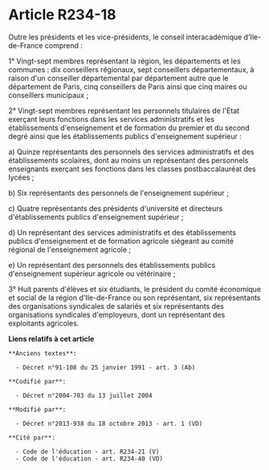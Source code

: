 # Article R234-18

Outre les présidents et les vice-présidents, le conseil interacadémique d'Ile-de-France comprend : 

1° Vingt-sept membres représentant la région, les départements et les communes : dix conseillers régionaux, sept conseillers
départementaux, à raison d'un conseiller départemental par département autre que le département de Paris, cinq conseillers de
Paris ainsi que cinq maires ou conseillers municipaux ; 

2° Vingt-sept membres représentant les personnels titulaires de l'Etat exerçant leurs fonctions dans les services
administratifs et les établissements d'enseignement et de formation du premier et du second degré ainsi que les
établissements publics d'enseignement supérieur : 

a) Quinze représentants des personnels des services administratifs et des établissements scolaires, dont au moins un
représentant des personnels enseignants exerçant ses fonctions dans les classes postbaccalauréat des lycées ; 

b) Six représentants des personnels de l'enseignement supérieur ; 

c) Quatre représentants des présidents d'université et directeurs d'établissements publics d'enseignement supérieur ; 

d) Un représentant des services administratifs et des établissements publics d'enseignement et de formation agricole siégeant
au comité régional de l'enseignement agricole ; 

e) Un représentant des personnels des établissements publics d'enseignement supérieur agricole ou vétérinaire ; 

3° Huit parents d'élèves et six étudiants, le président du comité économique et social de la région d'Ile-de-France ou son
représentant, six représentants des organisations syndicales de salariés et six représentants des organisations syndicales
d'employeurs, dont un représentant des exploitants agricoles.

**Liens relatifs à cet article**

	**Anciens textes**:

	  - Décret n°91-108 du 25 janvier 1991 - art. 3 (Ab)

	**Codifié par**:

	  - Décret n°2004-703 du 13 juillet 2004

	**Modifié par**:

	  - Décret n°2013-938 du 18 octobre 2013 - art. 1 (VD)

	**Cité par**:

	  - Code de l'éducation - art. R234-21 (V)
	  - Code de l'éducation - art. R234-40 (VD)

